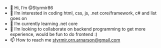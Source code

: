 - 👋 Hi, I’m @Styrmir86
- 👀 I’m interested in coding html, css, js, .net core/framework, c# and list goes on
- 🌱 I’m currently learning .net core
- 💞️ I’m looking to collaborate on backend programming to get more experience, would be fun to do frontend :)
- 📫 How to reach me styrmir.orn.arnarson@gmail.com
